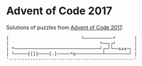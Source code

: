 # Advent of Code 2017

Solutions of puzzles from [Advent of Code 2017](https://adventofcode.com/2017).

```
|                           └───────────*       |
|                                  *──┐┌┘       |
| *────────────────────────────────┘┌─┘└──∧∧∧─┐ |
| └─────┤[]├────[-]─────*o──────────┴─────────┘ |
'-----------------------------------------------'
```
